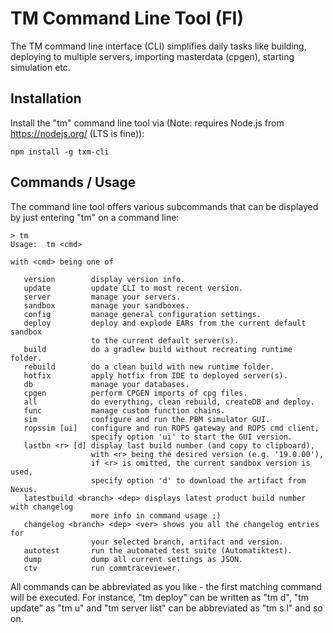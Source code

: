 # TM Command Line Tool (FI)
The TM command line interface (CLI) simplifies daily tasks like building, deploying to multiple servers, importing masterdata (cpgen), starting simulation etc.

## Installation

Install the "tm" command line tool via (Note: requires Node.js from https://nodejs.org/ (LTS is fine)):

    npm install -g txm-cli

## Commands / Usage

The command line tool offers various subcommands that can be displayed by just entering "tm" on a command line:

    > tm
    Usage:  tm <cmd>
     
    with <cmd> being one of
 
       version        display version info.
       update         update CLI to most recent version.
       server         manage your servers.
       sandbox        manage your sandboxes.
       config         manage general configuration settings.
       deploy         deploy and explode EARs from the current default sandbox
                      to the current default server(s).
       build          do a gradlew build without recreating runtime folder.
       rebuild        do a clean build with new runtime folder.
       hotfix         apply hotfix from IDE to deployed server(s).
       db             manage your databases.
       cpgen          perform CPGEN imports of cpg files.
       all            do everything, clean rebuild, createDB and deploy.
       func           manage custom function chains.
       sim            configure and run the PBM simulator GUI.
       ropssim [ui]   configure and run ROPS gateway and ROPS cmd client,
                      specify option 'ui' to start the GUI version.
       lastbn <r> [d] display last build number (and copy to clipboard),
                      with <r> being the desired version (e.g. '19.0.00'),
                      if <r> is omitted, the current sandbox version is used,
                      specify option 'd' to download the artifact from Nexus.
       latestbuild <branch> <dep> displays latest product build number with changelog
                      more info in command usage ;)
       changelog <branch> <dep> <ver> shows you all the changelog entries for
                      your selected branch, artifact and version.
       autotest       run the automated test suite (Automatiktest).
       dump           dump all current settings as JSON.
       ctv            run commtraceviewer.
       
All commands can be abbreviated as you like - the first matching command will be executed. For instance, "tm deploy" can be written as "tm d", "tm update" as "tm u" and "tm server list" can be abbreviated as "tm s l" and so on.
